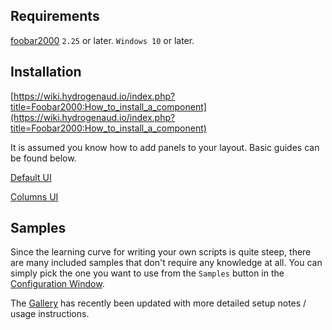 ## Requirements
[foobar2000](https://www.foobar2000.org/) `2.25` or later. `Windows 10` or later.

## Installation
[https://wiki.hydrogenaud.io/index.php?title=Foobar2000:How_to_install_a_component](https://wiki.hydrogenaud.io/index.php?title=Foobar2000:How_to_install_a_component)

It is assumed you know how to add panels to your layout. Basic guides
can be found below.

[Default UI](http://wiki.hydrogenaud.io/index.php?title=Foobar2000:Layout_Editing_Mode)

[Columns UI](https://wiki.yuo.be/columns_ui:config:layout)

## Samples
Since the learning curve for writing your own scripts is quite steep, there
are many included samples that don't require any knowledge at all. You
can simply pick the one you want to use from the `Samples` button in
the [Configuration Window](configuration-window.md).

The [Gallery](gallery/index.md) has recently been updated with more detailed
setup notes / usage instructions.
